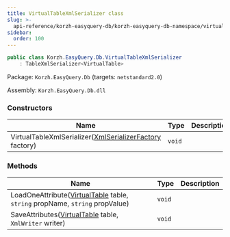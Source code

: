 ```yaml
---
title: VirtualTableXmlSerializer class
slug: >-
  api-reference/korzh-easyquery-db/korzh-easyquery-db-namespace/virtualtablexmlserializer-class
sidebar:
  order: 100
---
```


```csharp
public class Korzh.EasyQuery.Db.VirtualTableXmlSerializer
    : TableXmlSerializer<VirtualTable>

```
Package: `Korzh.EasyQuery.Db` (targets: `netstandard2.0`)

Assembly: `Korzh.EasyQuery.Db.dll`

### Constructors

| Name | Type | Description | 
| --- | --- | --- | 
| VirtualTableXmlSerializer([XmlSerializerFactory](///easyquery/docs/api-reference/korzh-easyquery/korzh-easyquery-namespace/xmlserializerfactory-class) factory) | `void` |  | 


### Methods

| Name | Type | Description | 
| --- | --- | --- | 
| LoadOneAttribute([VirtualTable](///easyquery/docs/api-reference/korzh-easyquery-db/korzh-easyquery-db-namespace/virtualtable-class) table, `string` propName, `string` propValue) | `void` |  | 
| SaveAttributes([VirtualTable](///easyquery/docs/api-reference/korzh-easyquery-db/korzh-easyquery-db-namespace/virtualtable-class) table, `XmlWriter` writer) | `void` |  |
